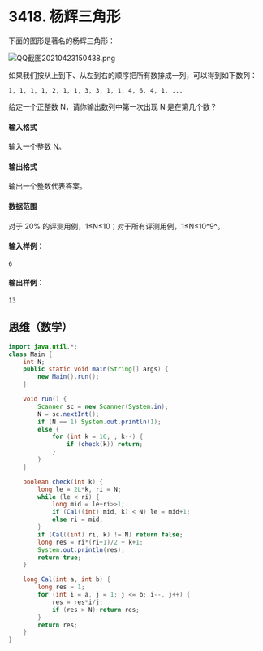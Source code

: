 # 3418. 杨辉三角形

下面的图形是著名的杨辉三角形：

![QQ截图20210423150438.png](https://cdn.acwing.com/media/article/image/2021/04/23/19_34bec150a4-QQ%E6%88%AA%E5%9B%BE20210423150438.png)

如果我们按从上到下、从左到右的顺序把所有数排成一列，可以得到如下数列：

```
1, 1, 1, 1, 2, 1, 1, 3, 3, 1, 1, 4, 6, 4, 1, ...
```

给定一个正整数 N，请你输出数列中第一次出现 N 是在第几个数？

#### 输入格式

输入一个整数 N。

#### 输出格式

输出一个整数代表答案。

#### 数据范围

对于 20% 的评测用例，1≤N≤10；对于所有评测用例，1≤N≤10^9^。

#### 输入样例：

```
6
```

#### 输出样例：

```
13
```



## 思维（数学）

```java
import java.util.*;
class Main {
    int N;
    public static void main(String[] args) {
        new Main().run();
    }

    void run() {
        Scanner sc = new Scanner(System.in);
        N = sc.nextInt();
        if (N == 1) System.out.println(1);
        else {
            for (int k = 16; ; k--) {
                if (check(k)) return;
            }            
        }
    }

    boolean check(int k) {
        long le = 2L*k, ri = N;
        while (le < ri) {
            long mid = le+ri>>1;
            if (Cal((int) mid, k) < N) le = mid+1;
            else ri = mid;
        }
        if (Cal((int) ri, k) != N) return false;
        long res = ri*(ri+1)/2 + k+1;
        System.out.println(res);
        return true;
    }

    long Cal(int a, int b) {
        long res = 1;
        for (int i = a, j = 1; j <= b; i--, j++) {
            res = res*i/j;
            if (res > N) return res;
        }
        return res;
    }
}
```

